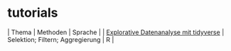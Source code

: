 # tutorials

| Thema | Methoden | Sprache |
| [Explorative Datenanalyse mit tidyverse](EDA.html) | Selektion; Filtern; Aggregierung | R |
